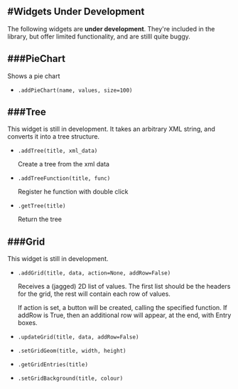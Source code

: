 #Widgets Under Development
----
The following widgets are **under development**. They're included in the library, but offer limited functionality, and are stilll quite buggy.

###PieChart
---
Shows a pie chart

* `.addPieChart(name, values, size=100)`

###Tree
---
This widget is still in development. It takes an arbitrary XML string, and converts it into a tree structure.

* `.addTree(title, xml_data)`

    Create a tree from the xml data

* `.addTreeFunction(title, func)`

    Register he function with double click

* `.getTree(title)`

    Return the tree

###Grid
---
This widget is still in development.  

* `.addGrid(title, data, action=None, addRow=False)`  

    Receives a (jagged) 2D list of values. The first list should be the headers for the grid, the rest will contain each row of values.  

    If action is set, a button will be created, calling the specified function. If addRow is True, then an additional row will appear, at the end, with Entry boxes.  

* `.updateGrid(title, data, addRow=False)`
* `.setGridGeom(title, width, height)`
* `.getGridEntries(title)`
* `.setGridBackground(title, colour)`
